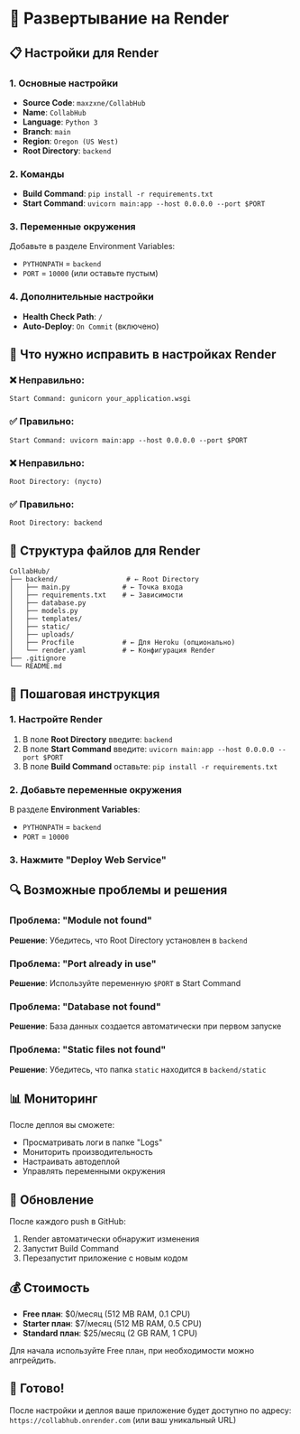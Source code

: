 # 🚀 Развертывание на Render

## 📋 Настройки для Render

### 1. Основные настройки
- **Source Code**: `maxzxne/CollabHub`
- **Name**: `CollabHub`
- **Language**: `Python 3`
- **Branch**: `main`
- **Region**: `Oregon (US West)`
- **Root Directory**: `backend`

### 2. Команды
- **Build Command**: `pip install -r requirements.txt`
- **Start Command**: `uvicorn main:app --host 0.0.0.0 --port $PORT`

### 3. Переменные окружения
Добавьте в разделе Environment Variables:
- `PYTHONPATH` = `backend`
- `PORT` = `10000` (или оставьте пустым)

### 4. Дополнительные настройки
- **Health Check Path**: `/`
- **Auto-Deploy**: `On Commit` (включено)

## 🔧 Что нужно исправить в настройках Render

### ❌ Неправильно:
```
Start Command: gunicorn your_application.wsgi
```

### ✅ Правильно:
```
Start Command: uvicorn main:app --host 0.0.0.0 --port $PORT
```

### ❌ Неправильно:
```
Root Directory: (пусто)
```

### ✅ Правильно:
```
Root Directory: backend
```

## 📁 Структура файлов для Render

```
CollabHub/
├── backend/                 # ← Root Directory
│   ├── main.py             # ← Точка входа
│   ├── requirements.txt    # ← Зависимости
│   ├── database.py
│   ├── models.py
│   ├── templates/
│   ├── static/
│   ├── uploads/
│   ├── Procfile            # ← Для Heroku (опционально)
│   └── render.yaml         # ← Конфигурация Render
├── .gitignore
└── README.md
```

## 🚀 Пошаговая инструкция

### 1. Настройте Render
1. В поле **Root Directory** введите: `backend`
2. В поле **Start Command** введите: `uvicorn main:app --host 0.0.0.0 --port $PORT`
3. В поле **Build Command** оставьте: `pip install -r requirements.txt`

### 2. Добавьте переменные окружения
В разделе **Environment Variables**:
- `PYTHONPATH` = `backend`
- `PORT` = `10000`

### 3. Нажмите "Deploy Web Service"

## 🔍 Возможные проблемы и решения

### Проблема: "Module not found"
**Решение**: Убедитесь, что Root Directory установлен в `backend`

### Проблема: "Port already in use"
**Решение**: Используйте переменную `$PORT` в Start Command

### Проблема: "Database not found"
**Решение**: База данных создается автоматически при первом запуске

### Проблема: "Static files not found"
**Решение**: Убедитесь, что папка `static` находится в `backend/static`

## 📊 Мониторинг

После деплоя вы сможете:
- Просматривать логи в папке "Logs"
- Мониторить производительность
- Настраивать автодеплой
- Управлять переменными окружения

## 🔄 Обновление

После каждого push в GitHub:
1. Render автоматически обнаружит изменения
2. Запустит Build Command
3. Перезапустит приложение с новым кодом

## 💰 Стоимость

- **Free план**: $0/месяц (512 MB RAM, 0.1 CPU)
- **Starter план**: $7/месяц (512 MB RAM, 0.5 CPU)
- **Standard план**: $25/месяц (2 GB RAM, 1 CPU)

Для начала используйте Free план, при необходимости можно апгрейдить.

## 🎉 Готово!

После настройки и деплоя ваше приложение будет доступно по адресу:
`https://collabhub.onrender.com` (или ваш уникальный URL)

